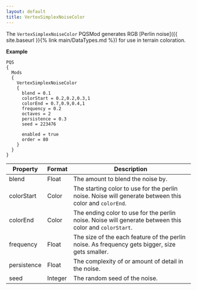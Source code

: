 ```yaml
---
layout: default
title: VertexSimplexNoiseColor
---
```


The `VertexSimplexNoiseColor` PQSMod generates RGB [Perlin noise]({{ site.baseurl }}{% link main/DataTypes.md %}) for use in terrain coloration.

**Example**
```
PQS
{
  Mods
  {
    VertexSimplexNoiseColor
    {
      blend = 0.1
      colorStart = 0.2,0.2,0.3,1
      colorEnd = 0.7,0.9,0.4,1
      frequency = 0.2
      octaves = 2
      persistence = 0.3
      seed = 223476
      
      enabled = true
      order = 80
    }
  }
}
```

|Property|Format|Description|
|--------|------|-----------|
|blend|Float|The amount to blend the noise by.|
|colorStart|Color|The starting color to use for the perlin noise. Noise will generate between this color and `colorEnd`.|
|colorEnd|Color|The ending color to use for the perlin noise. Noise will generate between this color and `colorStart`.|
|frequency|Float|The size of the each feature of the perlin noise. As frequency gets bigger, size gets smaller.|
|persistence|Float|The complexity of or amount of detail in the noise.|
|seed|Integer|The random seed of the noise.|
